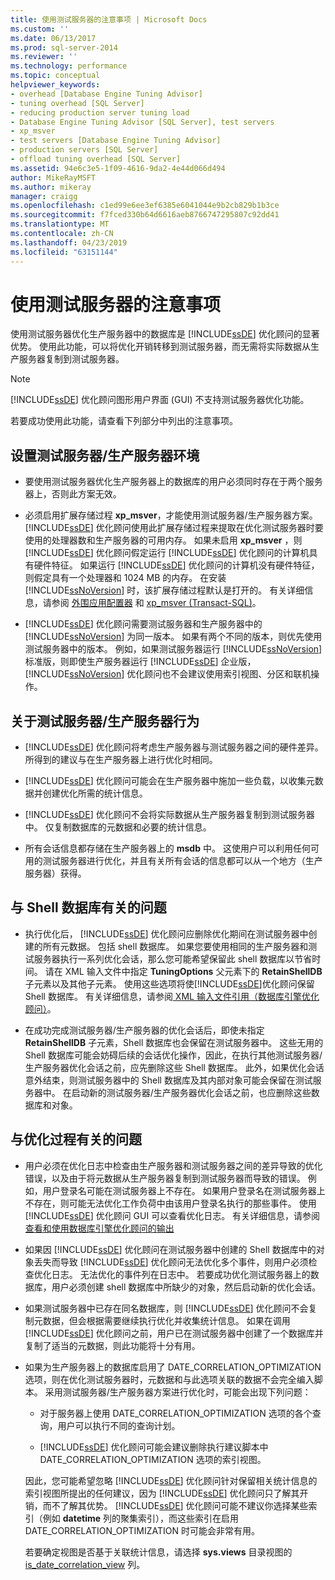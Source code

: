 ```yaml
---
title: 使用测试服务器的注意事项 | Microsoft Docs
ms.custom: ''
ms.date: 06/13/2017
ms.prod: sql-server-2014
ms.reviewer: ''
ms.technology: performance
ms.topic: conceptual
helpviewer_keywords:
- overhead [Database Engine Tuning Advisor]
- tuning overhead [SQL Server]
- reducing production server tuning load
- Database Engine Tuning Advisor [SQL Server], test servers
- xp_msver
- test servers [Database Engine Tuning Advisor]
- production servers [SQL Server]
- offload tuning overhead [SQL Server]
ms.assetid: 94e6c3e5-1f09-4616-9da2-4e44d066d494
author: MikeRayMSFT
ms.author: mikeray
manager: craigg
ms.openlocfilehash: c1ed99e6ee3ef6385e6041044e9b2cb829b1b3ce
ms.sourcegitcommit: f7fced330b64d6616aeb8766747295807c92dd41
ms.translationtype: MT
ms.contentlocale: zh-CN
ms.lasthandoff: 04/23/2019
ms.locfileid: "63151144"
---
```

# <a name="considerations-for-using-test-servers"></a>使用测试服务器的注意事项
  使用测试服务器优化生产服务器中的数据库是 [!INCLUDE[ssDE](../../includes/ssde-md.md)] 优化顾问的显著优势。 使用此功能，可以将优化开销转移到测试服务器，而无需将实际数据从生产服务器复制到测试服务器。  
  
> [!NOTE]  
>  [!INCLUDE[ssDE](../../includes/ssde-md.md)] 优化顾问图形用户界面 (GUI) 不支持测试服务器优化功能。  
  
 若要成功使用此功能，请查看下列部分中列出的注意事项。  
  
## <a name="setting-up-the-test-serverproduction-server-environment"></a>设置测试服务器/生产服务器环境  
  
-   要使用测试服务器优化生产服务器上的数据库的用户必须同时存在于两个服务器上，否则此方案无效。  
  
-   必须启用扩展存储过程 **xp_msver**，才能使用测试服务器/生产服务器方案。 [!INCLUDE[ssDE](../../includes/ssde-md.md)] 优化顾问使用此扩展存储过程来提取在优化测试服务器时要使用的处理器数和生产服务器的可用内存。 如果未启用 **xp_msver** ，则 [!INCLUDE[ssDE](../../includes/ssde-md.md)] 优化顾问假定运行 [!INCLUDE[ssDE](../../includes/ssde-md.md)] 优化顾问的计算机具有硬件特征。 如果运行 [!INCLUDE[ssDE](../../includes/ssde-md.md)] 优化顾问的计算机没有硬件特征，则假定具有一个处理器和 1024 MB 的内存。 在安装 [!INCLUDE[ssNoVersion](../../includes/ssnoversion-md.md)] 时，该扩展存储过程默认是打开的。 有关详细信息，请参阅 [外围应用配置器](../security/surface-area-configuration.md) 和 [xp_msver (Transact-SQL)](/sql/relational-databases/system-stored-procedures/xp-msver-transact-sql)。  
  
-   [!INCLUDE[ssDE](../../includes/ssde-md.md)] 优化顾问需要测试服务器和生产服务器中的 [!INCLUDE[ssNoVersion](../../includes/ssnoversion-md.md)] 为同一版本。 如果有两个不同的版本，则优先使用测试服务器中的版本。 例如，如果测试服务器运行 [!INCLUDE[ssNoVersion](../../includes/ssnoversion-md.md)] 标准版，则即使生产服务器运行 [!INCLUDE[ssDE](../../includes/ssde-md.md)] 企业版， [!INCLUDE[ssNoVersion](../../includes/ssnoversion-md.md)] 优化顾问也不会建议使用索引视图、分区和联机操作。  
  
## <a name="about-test-serverproduction-server-behavior"></a>关于测试服务器/生产服务器行为  
  
-   [!INCLUDE[ssDE](../../includes/ssde-md.md)] 优化顾问将考虑生产服务器与测试服务器之间的硬件差异。 所得到的建议与在生产服务器上进行优化时相同。  
  
-   [!INCLUDE[ssDE](../../includes/ssde-md.md)] 优化顾问可能会在生产服务器中施加一些负载，以收集元数据并创建优化所需的统计信息。  
  
-   [!INCLUDE[ssDE](../../includes/ssde-md.md)] 优化顾问不会将实际数据从生产服务器复制到测试服务器中。 仅复制数据库的元数据和必要的统计信息。  
  
-   所有会话信息都存储在生产服务器上的 **msdb** 中。 这使用户可以利用任何可用的测试服务器进行优化，并且有关所有会话的信息都可以从一个地方（生产服务器）获得。  
  
## <a name="issues-related-to-the-shell-database"></a>与 Shell 数据库有关的问题  
  
-   执行优化后， [!INCLUDE[ssDE](../../includes/ssde-md.md)] 优化顾问应删除优化期间在测试服务器中创建的所有元数据。 包括 shell 数据库。 如果您要使用相同的生产服务器和测试服务器执行一系列优化会话，那么您可能希望保留此 shell 数据库以节省时间。 请在 XML 输入文件中指定 **TuningOptions** 父元素下的 **RetainShellDB** 子元素以及其他子元素。 使用这些选项将使[!INCLUDE[ssDE](../../includes/ssde-md.md)]优化顾问保留 Shell 数据库。 有关详细信息，请参阅[ XML 输入文件引用（数据库引擎优化顾问）](database-engine-tuning-advisor.md)。  
  
-   在成功完成测试服务器/生产服务器的优化会话后，即使未指定 **RetainShellDB** 子元素，Shell 数据库也会保留在测试服务器中。 这些无用的 Shell 数据库可能会妨碍后续的会话优化操作，因此，在执行其他测试服务器/生产服务器优化会话之前，应先删除这些 Shell 数据库。 此外，如果优化会话意外结束，则测试服务器中的 Shell 数据库及其内部对象可能会保留在测试服务器中。 在启动新的测试服务器/生产服务器优化会话之前，也应删除这些数据库和对象。  
  
## <a name="issues-related-to-the-tuning-process"></a>与优化过程有关的问题  
  
-   用户必须在优化日志中检查由生产服务器和测试服务器之间的差异导致的优化错误，以及由于将元数据从生产服务器复制到测试服务器而导致的错误。 例如，用户登录名可能在测试服务器上不存在。 如果用户登录名在测试服务器上不存在，则可能无法优化工作负荷中由该用户登录名执行的那些事件。 使用 [!INCLUDE[ssDE](../../includes/ssde-md.md)] 优化顾问 GUI 可以查看优化日志。 有关详细信息，请参阅 [查看和使用数据库引擎优化顾问的输出](view-and-work-with-the-output-from-the-database-engine-tuning-advisor.md)  
  
-   如果因 [!INCLUDE[ssDE](../../includes/ssde-md.md)] 优化顾问在测试服务器中创建的 Shell 数据库中的对象丢失而导致 [!INCLUDE[ssDE](../../includes/ssde-md.md)] 优化顾问无法优化多个事件，则用户必须检查优化日志。 无法优化的事件列在日志中。 若要成功优化测试服务器上的数据库，用户必须创建 shell 数据库中所缺少的对象，然后启动新的优化会话。  
  
-   如果测试服务器中已存在同名数据库，则 [!INCLUDE[ssDE](../../includes/ssde-md.md)] 优化顾问不会复制元数据，但会根据需要继续执行优化并收集统计信息。 如果在调用 [!INCLUDE[ssDE](../../includes/ssde-md.md)] 优化顾问之前，用户已在测试服务器中创建了一个数据库并复制了适当的元数据，则此功能将十分有用。  
  
-   如果为生产服务器上的数据库启用了 DATE_CORRELATION_OPTIMIZATION 选项，则在优化测试服务器时，元数据和与此选项关联的数据不会完全编入脚本。 采用测试服务器/生产服务器方案进行优化时，可能会出现下列问题：  
  
    -   对于服务器上使用 DATE_CORRELATION_OPTIMIZATION 选项的各个查询，用户可以执行不同的查询计划。  
  
    -   [!INCLUDE[ssDE](../../includes/ssde-md.md)] 优化顾问可能会建议删除执行建议脚本中 DATE_CORRELATION_OPTIMIZATION 选项的索引视图。  
  
     因此，您可能希望忽略 [!INCLUDE[ssDE](../../includes/ssde-md.md)] 优化顾问针对保留相关统计信息的索引视图所提出的任何建议，因为 [!INCLUDE[ssDE](../../includes/ssde-md.md)] 优化顾问只了解其开销，而不了解其优势。 [!INCLUDE[ssDE](../../includes/ssde-md.md)] 优化顾问可能不建议你选择某些索引（例如 **datetime** 列的聚集索引），而这些索引在启用 DATE_CORRELATION_OPTIMIZATION 时可能会非常有用。  
  
     若要确定视图是否基于关联统计信息，请选择 **sys.views** 目录视图的 [is_date_correlation_view](/sql/relational-databases/system-catalog-views/sys-views-transact-sql) 列。  
  
  
